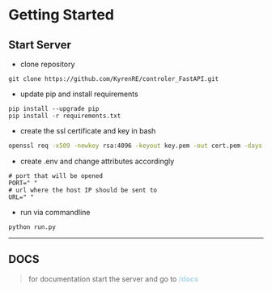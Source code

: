 # Getting Started
## Start Server
- clone repository
```commandline
git clone https://github.com/KyrenRE/controler_FastAPI.git
```
- update pip and install requirements
```commandline
pip install --upgrade pip
pip install -r requirements.txt
```
- create the ssl certificate and key in bash
```bash
openssl req -x509 -newkey rsa:4096 -keyout key.pem -out cert.pem -days 365 -nodes -subj '/CN=issuer'
```
- create .env and change attributes accordingly
```dotenv
# port that will be opened
PORT=" "
# url where the host IP should be sent to
URL=" "
```
- run via commandline
```commandline
python run.py
```
---
## DOCS
> for documentation start the server and go to <span style="color:lightblue">**/docs**</span>
